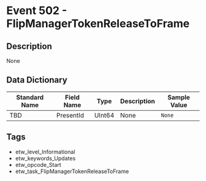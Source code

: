 # Event 502 - FlipManagerTokenReleaseToFrame

## Description
None

## Data Dictionary
|Standard Name|Field Name|Type|Description|Sample Value|
|---|---|---|---|---|
|TBD|PresentId|UInt64|None|`None`|

## Tags
* etw_level_Informational
* etw_keywords_Updates
* etw_opcode_Start
* etw_task_FlipManagerTokenReleaseToFrame